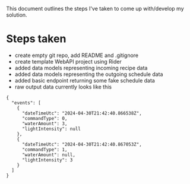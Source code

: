 This document outlines the steps I've taken to come up with/develop my solution.

# Steps taken 
* create empty git repo, add README and .gitignore
* create template WebAPI project using Rider 
* added data models representing incoming recipe data
* added data models representing the outgoing schedule data
* added basic endpoint returning some fake schedule data
* raw output data currently looks like this
```
{
  "events": [
    {
      "dateTimeUtc": "2024-04-30T21:42:40.866538Z",
      "commandType": 0,
      "waterAmount": 3,
      "lightIntensity": null
    },
    {
      "dateTimeUtc": "2024-04-30T21:42:40.867053Z",
      "commandType": 1,
      "waterAmount": null,
      "lightIntensity": 3
    }
  ]
}
```
